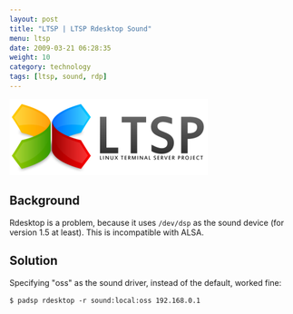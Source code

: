 ```yaml
---
layout: post
title: "LTSP | LTSP Rdesktop Sound"
menu: ltsp
date: 2009-03-21 06:28:35
weight: 10
category: technology
tags: [ltsp, sound, rdp]
---
```


<img src="/assets/ltsp_logo.png" class="image-right" alt="LTSP Logo">

## Background

Rdesktop is a problem, because it uses `/dev/dsp` as the sound device (for version 1.5 at least).  This is incompatible with ALSA.

## Solution

<!--more-->

Specifying "oss" as the sound driver, instead of the default, worked fine:

    $ padsp rdesktop -r sound:local:oss 192.168.0.1

